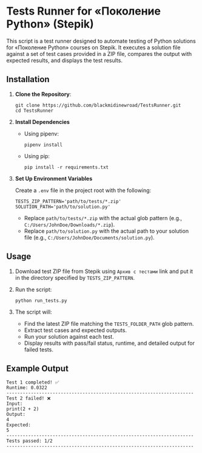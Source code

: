 # Tests Runner for «Поколение Python» (Stepik)
This script is a test runner designed to automate testing of Python solutions for «Поколение Python» courses on Stepik. It executes a solution file against a set of test cases provided in a ZIP file, compares the output with expected results, and displays the test results.


## Installation
1. **Clone the Repository**:
   ```shell
   git clone https://github.com/blackmidinewroad/TestsRunner.git
   cd TestsRunner
   ```

2. **Install Dependencies**
   - Using pipenv:

      ```shell
      pipenv install
      ```
   - Using pip:
   
      ```shell
      pip install -r requirements.txt
      ```

3. **Set Up Environment Variables**

   Create a `.env` file in the project root with the following:
   ```env
   TESTS_ZIP_PATTERN='path/to/tests/*.zip'
   SOLUTION_PATH='path/to/solution.py'
   ```
   - Replace `path/to/tests/*.zip` with the actual glob pattern (e.g., `C:/Users/JohnDoe/Downloads/*.zip`).
   - Replace `path/to/solution.py` with the actual path to your solution file (e.g., `C:/Users/JohnDoe/Documents/solution.py`).


## Usage
1. Download test ZIP file from Stepik using `Архив с тестами` link and put it in the directory specified by `TESTS_ZIP_PATTERN`.

2. Run the script:
   ```shell
   python run_tests.py
   ```

3. The script will:
   - Find the latest ZIP file matching the `TESTS_FOLDER_PATH` glob pattern.
   - Extract test cases and expected outputs.
   - Run your solution against each test.
   - Display results with pass/fail status, runtime, and detailed output for failed tests.


## Example Output
```
Test 1 completed! ✅
Runtime: 0.0322
---------------------------------------------------------------------
Test 2 failed! ❌
Input:
print(2 + 2)
Output:
4
Expected:
5
---------------------------------------------------------------------
Tests passed: 1/2
---------------------------------------------------------------------
```